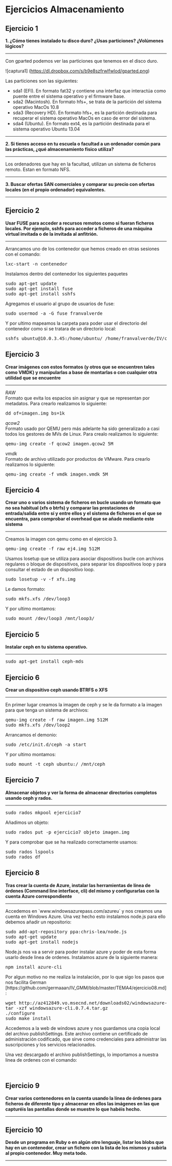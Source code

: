 Ejercicios Almacenamiento
=========================
Ejercicio 1
-----------
<strong>1. ¿Cómo tienes instalado tu disco duro? ¿Usas particiones? ¿Volúmenes lógicos?</strong>
<hr>
Con gparted podemos ver las particiones que tenemos en el disco duro.

![captura1] (https://dl.dropbox.com/s/b9e8szfrwlfwlod/gparted.png)

Las particiones son las siguientes:
- sda1 (EFI). En formato fat32 y contiene una interfaz que interactúa como puente entre el sistema operativo y el firmware base.
- sda2 (Macintosh). En formato hfs+, se trata de la partición del sistema operativo MacOs 10.8
- sda3 (Recovery HD). En formato hfs+, es la partición destinada para recuperar el sistema operativo MacOs en caso de error del sistema.
- sda4 (Ubuntu). En formato ext4, es la partición destinada para el sistema operativo Ubuntu 13.04 

<hr>
<strong>2. Si tienes acceso en tu escuela o facultad a un ordenador común para las prácticas, ¿qué almacenamiento físico utiliza?</strong>
<hr>
Los ordenadores que hay en la facultad, utilizan un sistema de ficheros remoto. Estan en formato NFS.

<hr>
<strong>3. Buscar ofertas SAN comerciales y comparar su precio con ofertas locales (en el propio ordenador) equivalentes.</strong>
<hr>


Ejercicio 2
-----------
<strong>Usar FUSE para acceder a recursos remotos como si fueran ficheros locales. Por ejemplo, sshfs para acceder a ficheros de una máquina virtual invitada o de la invitada al anfitrión.</strong>
<hr>

Arrancamos uno de los contenedor que hemos creado en otras sesiones con el comando:
<pre>
lxc-start -n contenedor
</pre>
Instalamos dentro del contenedor los siguientes paquetes
<pre>
sudo apt-get update
sudo apt-get install fuse
sudo apt-get install sshfs
</pre>
Agregamos el usuario al grupo de usuarios de fuse:
<pre>
sudo usermod -a -G fuse franvalverde
</pre>
Y por ultimo mapeamos la carpeta para poder usar el directorio del contenedor como si se tratara de un directorio local:
<pre>
sshfs ubuntu@10.0.3.45:/home/ubuntu/ /home/franvalverde/IV/carpetacontenedor
</pre>

Ejercicio 3
-----------
<strong>Crear imágenes con estos formatos (y otros que se encuentren tales como VMDK) y manipularlas a base de montarlas o con cualquier otra utilidad que se encuentre</strong>
<hr>
<i>RAW</i><br>Formato que evita los espacios sin asignar y que se representan por metadatos. Para crearlo realizamos lo siguiente:
<pre>
dd of=imagen.img bs=1k
</pre>
<i>qcow2</i><br>Formato usado por QEMU pero más adelante ha sido generalizado a casi todos los gestores de MVs de Linux. Para crealo realizamos lo siguiente:
<pre>
qemu-img create -f qcow2 imagen.qcow2 5M
</pre>
<i>vmdk</i><br>Formato de archivo utilizado por productos de VMware. Para crearlo realizamos lo siguiente:
<pre>
qemu-img create -f vmdk imagen.vmdk 5M
</pre>


Ejercicio 4
-----------
<strong>Crear uno o varios sistema de ficheros en bucle usando un formato que no sea habitual (xfs o btrfs) y comparar las prestaciones de entrada/salida entre sí y entre ellos y el sistema de ficheros en el que se encuentra, para comprobar el overhead que se añade mediante este sistema</strong>
<hr>
Creamos la imagen con qemu como en el ejercicio 3.
<pre>
qemu-img create -f raw ej4.img 512M
</pre>
Usamos losetup que se utiliza para asociar dispositivos bucle con archivos regulares o bloque de dispositivos, para separar los dispositivos loop y para consultar el estado de un dispositivo loop.
<pre>
sudo losetup -v -f xfs.img
</pre>
Le damos formato:
<pre>
sudo mkfs.xfs /dev/loop3
</pre>
Y por ultimo montamos:
<pre>
sudo mount /dev/loop3 /mnt/loop3/
</pre>

Ejercicio 5
-----------
<strong>Instalar ceph en tu sistema operativo.</strong>
<hr>
<pre>
sudo apt-get install ceph-mds
</pre>

Ejercicio 6
-----------
<strong>Crear un dispositivo ceph usando BTRFS o XFS</strong>
<hr>
En primer lugar creamos la imagen de ceph y se le da formato a la imagen para que tenga un sistema de archivos:
<pre>
qemu-img create -f raw imagen.img 512M
sudo mkfs.xfs /dev/loop2
</pre>
Arrancamos el demonio:
<pre>
sudo /etc/init.d/ceph -a start
</pre>
Y por ultimo montamos:
<pre>
sudo mount -t ceph ubuntu:/ /mnt/ceph
</pre>


Ejercicio 7
-----------
<strong>Almacenar objetos y ver la forma de almacenar directorios completos usando ceph y rados. </strong>
<hr>
<pre>
sudo rados mkpool ejercicio7
</pre>
Añadimos un objeto:
<pre>
sudo rados put -p ejercicio7 objeto imagen.img
</pre>
Y para comprobar que se ha realizado correctamente usamos:
<pre>
sudo rados lspools
sudo rados df
</pre>

Ejercicio 8
-----------
<strong>Tras crear la cuenta de Azure, instalar las herramientas de línea de órdenes (Command line interface, cli) del mismo y configurarlas con la cuenta Azure correspondiente</strong>
<hr>
Accedemos en `www.windowsazurepass.com/azureu` y nos creamos una cuenta en Windows Azure.
Una vez hecho esto instalamos node.js para ello debemos añadir un repositorio:
<pre>
sudo add-apt-repository ppa:chris-lea/node.js
sudo apt-get update
sudo apt-get install nodejs
</pre>
Node.js nos va a servir para poder instalar azure y poder de esta forma usarlo desde linea de ordenes. Instalamos azure de la siguiente manera:
<pre>
npm install azure-cli
</pre>
Por algun motivo no me realiza la instalación, por lo que sigo los pasos que nos facilita German [https://github.com/germaaan/IV_GMM/blob/master/TEMA4/ejercicio08.md]:
<pre>
wget http://az412849.vo.msecnd.net/downloads02/windowsazure-cli.0.7.4.tar.gz
tar -xzf windowsazure-cli.0.7.4.tar.gz
./configure
sudo make install
</pre>
Accedemos a la web de windows azure y nos guardamos una copia local del archivo publishSettings. Este archivo contiene un certificado de administración codificado, que sirve como credenciales para administrar las suscripciones y los servicios relacionados. 

Una vez descargado el archivo publishSettings, lo importamos a nuestra linea de ordenes con el comando:
<pre>

</pre>

Ejercicio 9
-----------
<strong>Crear varios contenedores en la cuenta usando la línea de órdenes para ficheros de diferente tipo y almacenar en ellos las imágenes en las que capturéis las pantallas donde se muestre lo que habéis hecho.</strong>
<hr>



Ejercicio 10
------------
<strong>Desde un programa en Ruby o en algún otro lenguaje, listar los blobs que hay en un contenedor, crear un fichero con la lista de los mismos y subirla al propio contenedor. Muy meta todo.</strong>
<hr>
